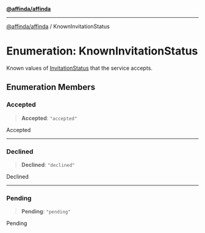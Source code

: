 [**@affinda/affinda**](../README.md)

***

[@affinda/affinda](../globals.md) / KnownInvitationStatus

# Enumeration: KnownInvitationStatus

Known values of [InvitationStatus](../type-aliases/InvitationStatus.md) that the service accepts.

## Enumeration Members

### Accepted

> **Accepted**: `"accepted"`

Accepted

***

### Declined

> **Declined**: `"declined"`

Declined

***

### Pending

> **Pending**: `"pending"`

Pending
